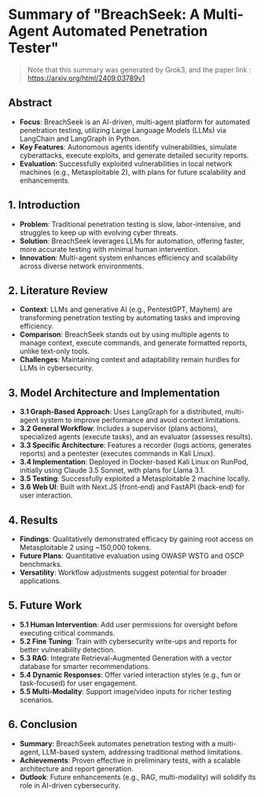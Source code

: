 # Summary of "BreachSeek: A Multi-Agent Automated Penetration Tester"
> Note that this summary was generated by Grok3, and the paper link : https://arxiv.org/html/2409.03789v1

## Abstract
- **Focus**: BreachSeek is an AI-driven, multi-agent platform for automated penetration testing, utilizing Large Language Models (LLMs) via LangChain and LangGraph in Python.
- **Key Features**: Autonomous agents identify vulnerabilities, simulate cyberattacks, execute exploits, and generate detailed security reports.
- **Evaluation**: Successfully exploited vulnerabilities in local network machines (e.g., Metasploitable 2), with plans for future scalability and enhancements.

## 1. Introduction
- **Problem**: Traditional penetration testing is slow, labor-intensive, and struggles to keep up with evolving cyber threats.
- **Solution**: BreachSeek leverages LLMs for automation, offering faster, more accurate testing with minimal human intervention.
- **Innovation**: Multi-agent system enhances efficiency and scalability across diverse network environments.

## 2. Literature Review
- **Context**: LLMs and generative AI (e.g., PentestGPT, Mayhem) are transforming penetration testing by automating tasks and improving efficiency.
- **Comparison**: BreachSeek stands out by using multiple agents to manage context, execute commands, and generate formatted reports, unlike text-only tools.
- **Challenges**: Maintaining context and adaptability remain hurdles for LLMs in cybersecurity.

## 3. Model Architecture and Implementation
- **3.1 Graph-Based Approach**: Uses LangGraph for a distributed, multi-agent system to improve performance and avoid context limitations.
- **3.2 General Workflow**: Includes a supervisor (plans actions), specialized agents (execute tasks), and an evaluator (assesses results).
- **3.3 Specific Architecture**: Features a recorder (logs actions, generates reports) and a pentester (executes commands in Kali Linux).
- **3.4 Implementation**: Deployed in Docker-based Kali Linux on RunPod, initially using Claude 3.5 Sonnet, with plans for Llama 3.1.
- **3.5 Testing**: Successfully exploited a Metasploitable 2 machine locally.
- **3.6 Web UI**: Built with Next.JS (front-end) and FastAPI (back-end) for user interaction.

## 4. Results
- **Findings**: Qualitatively demonstrated efficacy by gaining root access on Metasploitable 2 using ~150,000 tokens.
- **Future Plans**: Quantitative evaluation using OWASP WSTG and OSCP benchmarks.
- **Versatility**: Workflow adjustments suggest potential for broader applications.

## 5. Future Work
- **5.1 Human Intervention**: Add user permissions for oversight before executing critical commands.
- **5.2 Fine Tuning**: Train with cybersecurity write-ups and reports for better vulnerability detection.
- **5.3 RAG**: Integrate Retrieval-Augmented Generation with a vector database for smarter recommendations.
- **5.4 Dynamic Responses**: Offer varied interaction styles (e.g., fun or task-focused) for user engagement.
- **5.5 Multi-Modality**: Support image/video inputs for richer testing scenarios.

## 6. Conclusion
- **Summary**: BreachSeek automates penetration testing with a multi-agent, LLM-based system, addressing traditional method limitations.
- **Achievements**: Proven effective in preliminary tests, with a scalable architecture and report generation.
- **Outlook**: Future enhancements (e.g., RAG, multi-modality) will solidify its role in AI-driven cybersecurity.